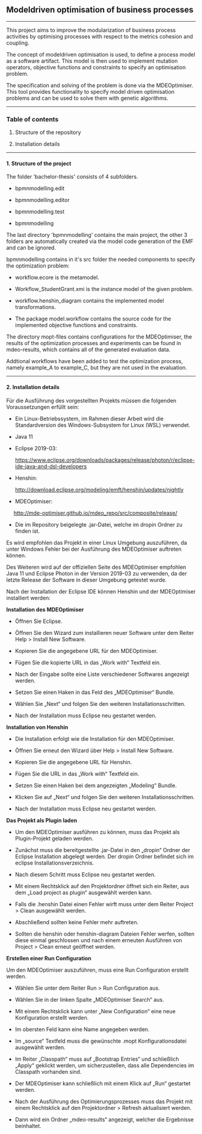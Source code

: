 ## Modeldriven optimisation of business processes

---

This project aims to improve the modularization of business process activities by optimising processes with respect to the metrics cohesion and coupling.

The concept of modeldriven optimisation is used, to define a process model as a software artifact. This model is then used to implement mutation operators, objective functions and constraints to specify an optimisation problem.

The specification and solving of the problem is done via the MDEOptimiser. This tool provides functionality to specify model driven optimisation problems and can be used to solve them with genetic algorithms.

---

### Table of contents

1. Structure of the repository

2. Installation details

---

#### 1. Structure of the project

The folder 'bachelor-thesis' consists of 4 subfolders.

* bpmnmodelling.edit

* bpmnmodelling.editor

* bpmnmodelling.test

* bpmnmodelling

The last directory 'bpmnmodelling' contains the main project, the other 3 folders are automatically created via the model code generation of the EMF and can be ignored.

bpmnmodelling contains in it's src folder the needed components to specify the optimization problem:

* workflow.ecore is the metamodel.

* Workflow_StudentGrant.xmi is the instance model of the given problem.

* workflow.henshin_diagram contains the implemented model transformations.

* The package model.workflow contains the source code for the implemented objective functions and constraints.

The directory mopt-files contains configurations for the MDEOptimiser, the results of the optimization processes and experiments can be found in mdeo-results, which contains all of the generated evaluation data.

Addtional workflows have been added to test the optimization process, namely example_A to example_C, but they are not used in the evaluation.

---

#### 2. Installation details

Für die Ausführung des vorgestellten Projekts müssen die folgenden Voraussetzungen erfüllt sein:

* Ein Linux-Betriebssystem, im Rahmen dieser Arbeit wird die Standardversion des Windows-Subsystem  for Linux (WSL) verwendet.

* Java 11

* Eclipse 2019-03:
  
  https://www.eclipse.org/downloads/packages/release/photon/r/eclipse-ide-java-and-dsl-developers

* Henshin:
  
  http://download.eclipse.org/modeling/emft/henshin/updates/nightly

* MDEOptimiser:

       http://mde-optimiser.github.io/mdeo_repo/src/composite/release/

* Die im Repository beigelegte .jar-Datei, welche im dropin Ordner zu finden ist.

Es wird empfohlen das Projekt in einer Linux Umgebung auszuführen, da unter Windows Fehler bei der Ausführung des MDEOptimiser auftreten können.

Des Weiteren wird auf der offiziellen Seite des MDEOptimiser empfohlen Java 11 und Eclipse Photon in der Version 2019-03 zu verwenden, da der letzte Release der Software in dieser Umgebung getestet wurde.

Nach der Installation der Eclipse IDE können Henshin und der MDEOptimiser installiert werden:

**Installation des MDEOptimiser**

* Öffnen Sie Eclipse.

* Öffnen Sie den Wizard zum installieren neuer Software unter dem Reiter Help $>$ Install New Software.

* Kopieren Sie die angegebene URL für den MDEOptimiser.

* Fügen Sie die kopierte URL in das „Work with“ Textfeld ein.

* Nach der Eingabe sollte eine Liste verschiedener Softwares angezeigt werden.

* Setzen Sie einen Haken in das Feld des „MDEOptimiser“ Bundle.

* Wählen Sie „Next“ und folgen Sie den weiteren Installationsschritten.

* Nach der Installation muss Eclipse neu gestartet werden.

**Installation von Henshin**

* Die Installation erfolgt wie die Installation für den MDEOptimiser.

* Öffnen Sie erneut den Wizard über Help $>$ Install New Software.

* Kopieren Sie die angegebene URL für Henshin.

* Fügen Sie die URL in das „Work with“ Textfeld ein.

* Setzen Sie einen Haken bei dem angezeigten „Modeling“ Bundle.

* Klicken Sie auf „Next“ und folgen Sie den weiteren Installationsschritten.

* Nach der Installation muss Eclipse neu gestartet werden.

**Das Projekt als Plugin laden**

* Um den MDEOptimiser ausführen zu können, muss das Projekt als Plugin-Projekt geladen werden.

* Zunächst muss die bereitgestellte .jar-Datei in den „dropin“ Ordner der Eclipse Installation abgelegt werden. Der dropin Ordner befindet sich im eclipse Installationsverzeichnis.

* Nach diesem Schritt muss Eclipse neu gestartet werden.

* Mit einem Rechtsklick auf den Projektordner öffnet sich ein Reiter, aus dem „Load project as plugin“ ausgewählt werden kann.

* Falls die .henshin Datei einen Fehler wirft muss unter dem Reiter Project > Clean ausgewählt werden.

* Abschließend sollten keine Fehler mehr auftreten.

* Sollten die henshin oder henshin-diagram Dateien Fehler werfen, sollten diese einmal geschlossen und nach einem erneuten Ausführen von Project > Clean erneut geöffnet werden.

**Erstellen einer Run Configuration**

Um den MDEOptimiser auszuführen, muss eine Run Configuration erstellt werden.

* Wählen Sie unter dem Reiter Run $>$ Run Configuration aus.

* Wählen Sie in der linken Spalte „MDEOptimiser Search“ aus.

* Mit einem Rechtsklick kann unter „New Configuration“ eine neue Konfiguration erstellt werden.

* Im obersten Feld kann eine Name angegeben werden.

* Im „source“ Textfeld muss die gewünschte .mopt Konfigurationsdatei ausgewählt werden.

* Im Reiter „Classpath“ muss auf „Bootstrap Entries“ und schließlich „Apply“ geklickt werden, um sicherzustellen, dass alle Dependencies im Classpath vorhanden sind.

* Der MDEOptimiser kann schließlich mit einem Klick auf „Run“ gestartet werden.

* Nach der Ausführung des Optimierungsprozesses muss das Projekt mit einem Rechtsklick auf den Projektordner $>$ Refresh aktualisiert werden.

* Dann wird ein Ordner „mdeo-results“ angezeigt, welcher die Ergebnisse beinhaltet.
